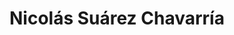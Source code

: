 ---
# Display name
title: Nicolás Suárez Chavarría

# Username (this should match the folder name)
authors:
- admin

# Is this the primary user of the site?
superuser: true

# Role/position
role: Ph.D. Candidate

# Organizations/Affiliations
organizations:
- name: Department of Economics, Stanford University
  url: "http://https://economics.stanford.edu/"

# Short bio (displayed in user profile at end of posts)
bio: My research interests include Development and Public Economics, Data Science and Machine Learning applications for Causal Inference.

interests:
- Data Science
- Machine Learning
- Development Economics
- Public Economics


education:
  courses:
  - course: Ph.D. in Economics Candidate
    institution: Stanford University
    year:
  - course: M.Sc. in Economics
    institution: Universidad de Chile
    year: 2018
  - course: B.Sc. in Economics
    institution: Universidad de Chile
    year: 2016

# Social/Academic Networking
# For available icons, see: https://sourcethemes.com/academic/docs/widgets/#icons
#   For an email link, use "fas" icon pack, "envelope" icon, and a link in the
#   form "mailto:your-email@example.com" or "#contact" for contact widget.
social:
- icon: envelope
  icon_pack: fas
  link: mailto:nsuarez@stanford.edu  # For a direct email link, use "mailto:test@example.org".
- icon: github
  icon_pack: fab
  link: https://github.com/nicolas-suarez
- icon: ordcid
  icon_pack: ai
  link: https://orcid.org/0000-0002-1359-9783
- icon: publons
  icon_pack: ai
  link: https://publons.com/researcher/1770315/nicolas-suarez-chavarria/

# Link to a PDF of your resume/CV from the About widget.
# To enable, copy your resume/CV to `static/files/cv.pdf` and uncomment the lines below.  
- icon: cv
  icon_pack: ai
  link: files/cv.pdf

# Enter email to display Gravatar (if Gravatar enabled in Config)
email: ""
  
# Organizational groups that you belong to (for People widget)
#   Set this to `[]` or comment out if you are not using People widget.  
user_groups:
- Researchers
- Visitors
---